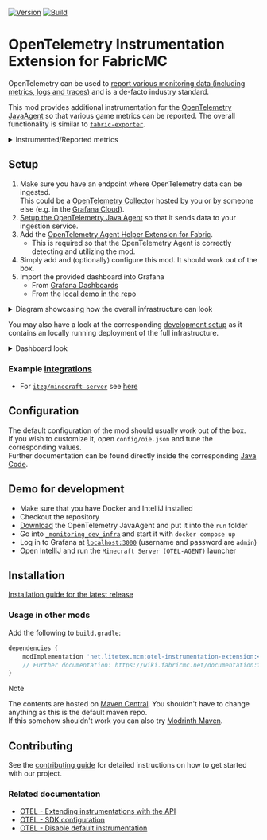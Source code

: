 <!-- modrinth_exclude.start -->

[![Version](https://img.shields.io/modrinth/v/otel-instrumentation-extension)](https://modrinth.com/mod/otel-instrumentation-extension)
[![Build](https://img.shields.io/github/actions/workflow/status/litetex-oss/mcm-otel-instrumentation-extension/check-build.yml?branch=dev)](https://github.com/litetex-oss/mcm-otel-instrumentation-extension/actions/workflows/check-build.yml?query=branch%3Adev)

# OpenTelemetry Instrumentation Extension for FabricMC

<!-- modrinth_exclude.end -->

OpenTelemetry can be used to [report various monitoring data (including metrics, logs and traces)](https://opentelemetry.io/docs/what-is-opentelemetry/) and is a de-facto industry standard.

This mod provides additional instrumentation for the [OpenTelemetry JavaAgent](https://opentelemetry.io/docs/zero-code/java/agent/) so that various game metrics can be reported. The overall functionality is similar to [``fabric-exporter``](https://github.com/ruscalworld/fabric-exporter).

<details><summary>Instrumented/Reported metrics</summary>

* MSPT/TPS
* Loaded chunks
* Server state
* Networking
  * connections
  * handshakes
  * packets sent/received
* Chunk generation
* Entities
  * grouped by type, spawn ground and world/dimension
* Players
  * by world
  * online
  * total xp (score)
  * xp level
* Runtime
  * game version
  * Fabric version
* Optional data from [spark](https://github.com/lucko/spark)

</details>

## Setup 

1. Make sure you have an endpoint where OpenTelemetry data can be ingested.<br/>This could be a [OpenTelemetry Collector](https://opentelemetry.io/docs/collector/) hosted by you or by someone else (e.g. in the [Grafana Cloud](https://grafana.com/docs/grafana-cloud/monitor-applications/application-observability/collector/)).
2. [Setup the OpenTelemetry Java Agent](https://opentelemetry.io/docs/zero-code/java/agent/getting-started/) so that it sends data to your ingestion service.
3. Add the [OpenTelemetry Agent Helper Extension for Fabric](https://github.com/litetex-oss/otel-fabric-helper-extension).
    * This is required so that the OpenTelemetry Agent is correctly detecting and utilizing the mod.
4. Simply add and (optionally) configure this mod. It should work out of the box.
5. Import the provided dashboard into Grafana
    * From [Grafana Dashboards](https://grafana.com/grafana/dashboards/23234)
    * From the [local demo in the repo](https://github.com/litetex-oss/mcm-otel-instrumentation-extension/tree/dev/_monitoring_dev_infra/docker-compose.yml)

<details><summary>Diagram showcasing how the overall infrastructure can look</summary>

![Infra Overview](https://raw.githubusercontent.com/litetex-oss/mcm-otel-instrumentation-extension/refs/heads/dev/assets/InfraOverview.svg)

</details>

You may also have a look at the corresponding [development setup](https://github.com/litetex-oss/mcm-otel-instrumentation-extension?tab=readme-ov-file#demo-for-development) as it contains an locally running deployment of the full infrastructure.

<details><summary>Dashboard look</summary>

![Overview](https://raw.githubusercontent.com/litetex-oss/mcm-otel-instrumentation-extension/refs/heads/dev/assets/dashboard-overview.jpg)
![Network](https://raw.githubusercontent.com/litetex-oss/mcm-otel-instrumentation-extension/refs/heads/dev/assets/dashboard-network.jpg)
![Chunk Generation](https://raw.githubusercontent.com/litetex-oss/mcm-otel-instrumentation-extension/refs/heads/dev/assets/dashboard-chunk-generation.jpg)
![Entities](https://raw.githubusercontent.com/litetex-oss/mcm-otel-instrumentation-extension/refs/heads/dev/assets/dashboard-entities.jpg)
![Player](https://raw.githubusercontent.com/litetex-oss/mcm-otel-instrumentation-extension/refs/heads/dev/assets/dashboard-players.jpg)

</details>


### Example [integrations](https://github.com/litetex-oss/mcm-otel-instrumentation-extension/tree/dev/_integrations)

* For [``itzg/minecraft-server``](https://github.com/itzg/docker-minecraft-server) see [here](https://github.com/litetex-oss/mcm-otel-instrumentation-extension/tree/dev/_integrations/itzg-minecraft-server)

## Configuration

The default configuration of the mod should usually work out of the box.<br/>
If you wish to customize it, open ``config/oie.json`` and tune the corresponding values.<br/>
Further documentation can be found directly inside the corresponding [Java Code](https://github.com/litetex-oss/mcm-otel-instrumentation-extension/tree/dev/src/main/java/net/litetex/oie/config/).

<!-- modrinth_exclude.start -->

## Demo for development

* Make sure that you have Docker and IntelliJ installed
* Checkout the repository
* [Download](https://github.com/open-telemetry/opentelemetry-java-instrumentation/releases) the OpenTelemetry JavaAgent and put it into the ``run`` folder
* Go into [``_monitoring_dev_infra``](./_monitoring_dev_infra/) and start it with ``docker compose up``
* Log in to Grafana at [``localhost:3000``](http://localhost:3000) (username and password are ``admin``)
* Open IntelliJ and run the ``Minecraft Server (OTEL-AGENT)`` launcher

## Installation
[Installation guide for the latest release](https://github.com/litetex-oss/mcm-otel-instrumentation-extension/releases/latest#Installation)

### Usage in other mods

Add the following to ``build.gradle``:
```groovy
dependencies {
    modImplementation 'net.litetex.mcm:otel-instrumentation-extension:<version>'
    // Further documentation: https://wiki.fabricmc.net/documentation:fabric_loom
}
```

> [!NOTE]
> The contents are hosted on [Maven Central](https://repo.maven.apache.org/maven2/net/litetex/mcm/). You shouldn't have to change anything as this is the default maven repo.<br/>
> If this somehow shouldn't work you can also try [Modrinth Maven](https://support.modrinth.com/en/articles/8801191-modrinth-maven).

## Contributing
See the [contributing guide](./CONTRIBUTING.md) for detailed instructions on how to get started with our project.

### Related documentation
* [OTEL - Extending instrumentations with the API](https://opentelemetry.io/docs/zero-code/java/agent/api/)
* [OTEL - SDK configuration](https://opentelemetry.io/docs/languages/java/configuration)
* [OTEL - Disable default instrumentation](https://opentelemetry.io/docs/zero-code/java/agent/disable/#enable-manual-instrumentation-only)

<!-- modrinth_exclude.end -->
